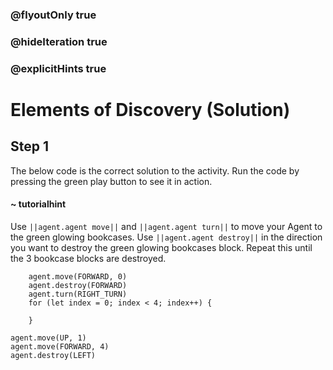 ### @flyoutOnly true
### @hideIteration true
### @explicitHints true

# Elements of Discovery (Solution)

## Step 1
The below code is the correct solution to the activity. Run the code by pressing the green play button to see it in action.

#### ~ tutorialhint 
Use ``||agent.agent move||`` and ``||agent.agent turn||`` to move your Agent to the green glowing bookcases. Use ``||agent.agent destroy||`` in the direction you want to destroy the green glowing bookcases block. Repeat this until the 3 bookcase blocks are destroyed.

```ghost
    agent.move(FORWARD, 0)
    agent.destroy(FORWARD)
    agent.turn(RIGHT_TURN)
    for (let index = 0; index < 4; index++) {
    	
    }
```
```template
agent.move(UP, 1)
agent.move(FORWARD, 4)
agent.destroy(LEFT)
```
```package
```
